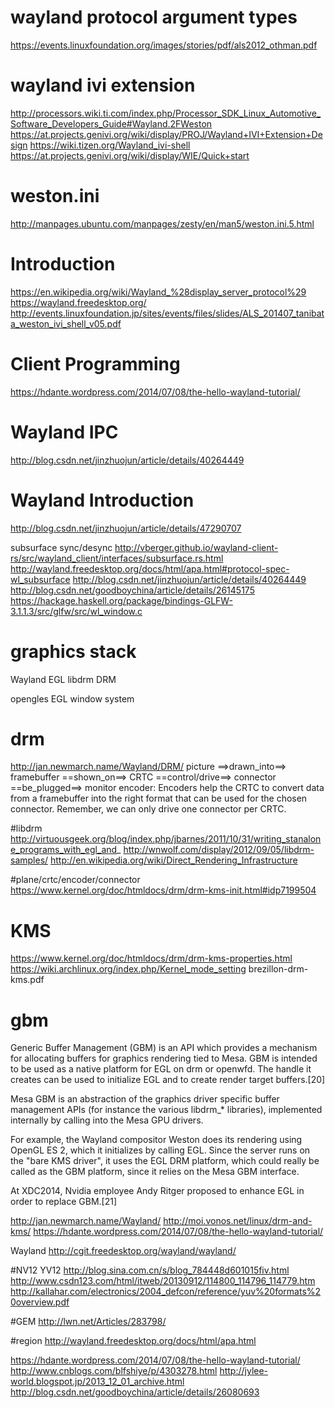 

# wayland protocol argument types
https://events.linuxfoundation.org/images/stories/pdf/als2012_othman.pdf

# wayland ivi extension
http://processors.wiki.ti.com/index.php/Processor_SDK_Linux_Automotive_Software_Developers_Guide#Wayland.2FWeston
https://at.projects.genivi.org/wiki/display/PROJ/Wayland+IVI+Extension+Design
https://wiki.tizen.org/Wayland_ivi-shell
https://at.projects.genivi.org/wiki/display/WIE/Quick+start

# weston.ini
http://manpages.ubuntu.com/manpages/zesty/en/man5/weston.ini.5.html

# Introduction
https://en.wikipedia.org/wiki/Wayland_%28display_server_protocol%29
https://wayland.freedesktop.org/
http://events.linuxfoundation.jp/sites/events/files/slides/ALS_201407_tanibata_weston_ivi_shell_v05.pdf


# Client Programming
https://hdante.wordpress.com/2014/07/08/the-hello-wayland-tutorial/


# Wayland IPC
http://blog.csdn.net/jinzhuojun/article/details/40264449

# Wayland Introduction
http://blog.csdn.net/jinzhuojun/article/details/47290707

subsurface sync/desync
http://vberger.github.io/wayland-client-rs/src/wayland_client/interfaces/subsurface.rs.html
http://wayland.freedesktop.org/docs/html/apa.html#protocol-spec-wl_subsurface
http://blog.csdn.net/jinzhuojun/article/details/40264449
http://blog.csdn.net/goodboychina/article/details/26145175
https://hackage.haskell.org/package/bindings-GLFW-3.1.1.3/src/glfw/src/wl_window.c


# graphics stack
Wayland
EGL
libdrm
DRM


opengles
EGL
window system


# drm
http://jan.newmarch.name/Wayland/DRM/
picture ==>drawn_into==> framebuffer ==shown_on==> CRTC ==control/drive==> connector ==be_plugged==> monitor
encoder: Encoders help the CRTC to convert data from a framebuffer into the right format that can be used for the chosen connector.
Remember, we can only drive one connector per CRTC.




#libdrm
http://virtuousgeek.org/blog/index.php/jbarnes/2011/10/31/writing_stanalone_programs_with_egl_and_
http://wnwolf.com/display/2012/09/05/libdrm-samples/
http://en.wikipedia.org/wiki/Direct_Rendering_Infrastructure

#plane/crtc/encoder/connector
https://www.kernel.org/doc/htmldocs/drm/drm-kms-init.html#idp7199504

# KMS
https://www.kernel.org/doc/htmldocs/drm/drm-kms-properties.html
https://wiki.archlinux.org/index.php/Kernel_mode_setting
brezillon-drm-kms.pdf




# gbm
Generic Buffer Management (GBM) is an API which provides a mechanism for allocating buffers for graphics rendering tied to Mesa. GBM is intended to be used as a native platform for EGL on drm or openwfd. The handle it creates can be used to initialize EGL and to create render target buffers.[20]

Mesa GBM is an abstraction of the graphics driver specific buffer management APIs (for instance the various libdrm_* libraries), implemented internally by calling into the Mesa GPU drivers.

For example, the Wayland compositor Weston does its rendering using OpenGL ES 2, which it initializes by calling EGL. Since the server runs on the "bare KMS driver", it uses the EGL DRM platform, which could really be called as the GBM platform, since it relies on the Mesa GBM interface.

At XDC2014, Nvidia employee Andy Ritger proposed to enhance EGL in order to replace GBM.[21]






http://jan.newmarch.name/Wayland/
http://moi.vonos.net/linux/drm-and-kms/
https://hdante.wordpress.com/2014/07/08/the-hello-wayland-tutorial/

Wayland
http://cgit.freedesktop.org/wayland/wayland/


#NV12 YV12
http://blog.sina.com.cn/s/blog_784448d601015fiv.html
http://www.csdn123.com/html/itweb/20130912/114800_114796_114779.htm
http://kallahar.com/electronics/2004_defcon/reference/yuv%20formats%20overview.pdf

#GEM
http://lwn.net/Articles/283798/


#region
http://wayland.freedesktop.org/docs/html/apa.html

https://hdante.wordpress.com/2014/07/08/the-hello-wayland-tutorial/
http://www.cnblogs.com/blfshiye/p/4303278.html
http://jylee-world.blogspot.jp/2013_12_01_archive.html
http://blog.csdn.net/goodboychina/article/details/26080693
